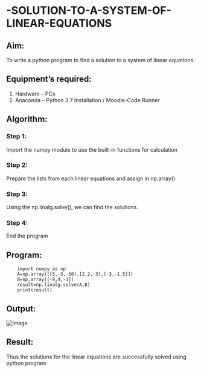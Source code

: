 # -SOLUTION-TO-A-SYSTEM-OF-LINEAR-EQUATIONS
## Aim:
To write a python program to find a solution to a system of linear equations.
## Equipment’s required:
1. 	Hardware – PCs
2. 	Anaconda – Python 3.7 Installation / Moodle-Code Runner
## Algorithm:
### Step 1: 
Import the numpy module to use the built-in functions for calculation
### Step 2: 
Prepare the lists from each linear equations and assign in np.array()
### Step 3: 
Using the np.linalg.solve(), we can find the solutions.
### Step 4: 
End the program
## Program:
        import numpy as np
        A=np.array([[5,-3,-10],[2,2,-3],[-3,-1,5]])
        B=np.array([-9,4,-1])
        result=np.linalg.solve(A,B)
        print(result)
## Output:
![image](https://github.com/user-attachments/assets/3d1eb8b9-4d0a-43ee-b3d4-d4757722c64c)
## Result: 
Thus the solutions for the linear equations are successfully solved using python program
